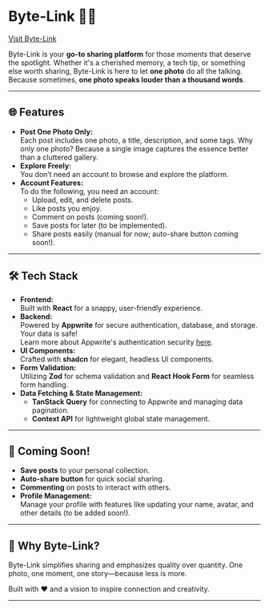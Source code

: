 # Byte-Link 📸🌟  

[Visit Byte-Link](https://byte-link.netlify.app/)  

Byte-Link is your **go-to sharing platform** for those moments that deserve the spotlight. Whether it's a cherished memory, a tech tip, or something else worth sharing, Byte-Link is here to let **one photo** do all the talking. Because sometimes, **one photo speaks louder than a thousand words**.

---

## 🌐 Features  
- **Post One Photo Only:**  
  Each post includes one photo, a title, description, and some tags. Why only one photo? Because a single image captures the essence better than a cluttered gallery.  
- **Explore Freely:**  
  You don’t need an account to browse and explore the platform.  
- **Account Features:**  
  To do the following, you need an account:  
  - Upload, edit, and delete posts.  
  - Like posts you enjoy.  
  - Comment on posts (coming soon!).  
  - Save posts for later (to be implemented).  
  - Share posts easily (manual for now; auto-share button coming soon!).  

---

## 🛠️ Tech Stack  

- **Frontend:**  
  Built with **React** for a snappy, user-friendly experience.  
- **Backend:**  
  Powered by **Appwrite** for secure authentication, database, and storage. Your data is safe!  
  Learn more about Appwrite's authentication security [here](https://appwrite.io/docs).  
- **UI Components:**  
  Crafted with **shadcn** for elegant, headless UI components.  
- **Form Validation:**  
  Utilizing **Zod** for schema validation and **React Hook Form** for seamless form handling.  
- **Data Fetching & State Management:**  
  - **TanStack Query** for connecting to Appwrite and managing data pagination.  
  - **Context API** for lightweight global state management.  

---

## 🚀 Coming Soon!  
- **Save posts** to your personal collection.  
- **Auto-share button** for quick social sharing.  
- **Commenting** on posts to interact with others.  
- **Profile Management:**  
  Manage your profile with features like updating your name, avatar, and other details (to be added soon!).  

---

## 📌 Why Byte-Link?  
Byte-Link simplifies sharing and emphasizes quality over quantity. One photo, one moment, one story—because less is more.  

Built with ❤️ and a vision to inspire connection and creativity.  

---
